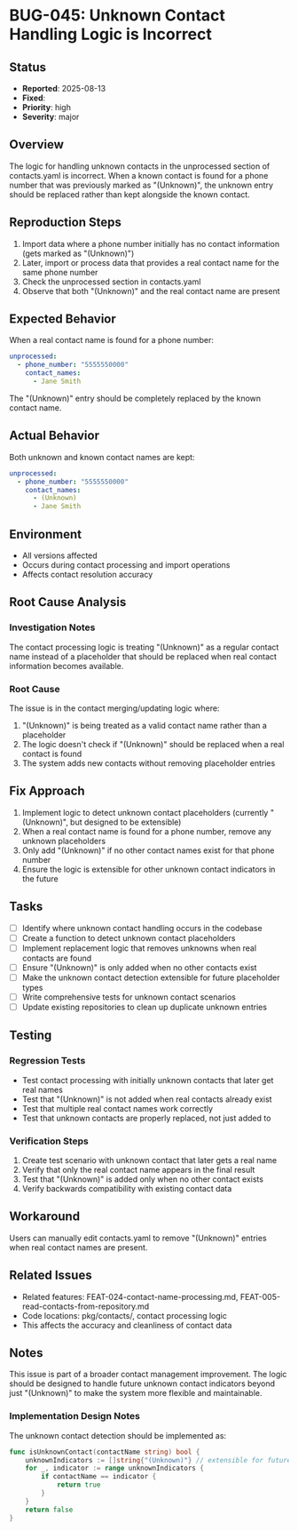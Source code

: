 # BUG-045: Unknown Contact Handling Logic is Incorrect

## Status
- **Reported**: 2025-08-13
- **Fixed**: 
- **Priority**: high
- **Severity**: major

## Overview
The logic for handling unknown contacts in the unprocessed section of contacts.yaml is incorrect. When a known contact is found for a phone number that was previously marked as "(Unknown)", the unknown entry should be replaced rather than kept alongside the known contact.

## Reproduction Steps
1. Import data where a phone number initially has no contact information (gets marked as "(Unknown)")
2. Later, import or process data that provides a real contact name for the same phone number
3. Check the unprocessed section in contacts.yaml
4. Observe that both "(Unknown)" and the real contact name are present

## Expected Behavior
When a real contact name is found for a phone number:

```yaml
unprocessed:
  - phone_number: "5555550000"
    contact_names:
      - Jane Smith
```

The "(Unknown)" entry should be completely replaced by the known contact name.

## Actual Behavior
Both unknown and known contact names are kept:

```yaml
unprocessed:
  - phone_number: "5555550000"
    contact_names:
      - (Unknown)
      - Jane Smith
```

## Environment
- All versions affected
- Occurs during contact processing and import operations
- Affects contact resolution accuracy

## Root Cause Analysis
### Investigation Notes
The contact processing logic is treating "(Unknown)" as a regular contact name instead of a placeholder that should be replaced when real contact information becomes available.

### Root Cause
The issue is in the contact merging/updating logic where:
1. "(Unknown)" is being treated as a valid contact name rather than a placeholder
2. The logic doesn't check if "(Unknown)" should be replaced when a real contact is found
3. The system adds new contacts without removing placeholder entries

## Fix Approach
1. Implement logic to detect unknown contact placeholders (currently "(Unknown)", but designed to be extensible)
2. When a real contact name is found for a phone number, remove any unknown placeholders
3. Only add "(Unknown)" if no other contact names exist for that phone number
4. Ensure the logic is extensible for other unknown contact indicators in the future

## Tasks
- [ ] Identify where unknown contact handling occurs in the codebase
- [ ] Create a function to detect unknown contact placeholders
- [ ] Implement replacement logic that removes unknowns when real contacts are found
- [ ] Ensure "(Unknown)" is only added when no other contacts exist
- [ ] Make the unknown contact detection extensible for future placeholder types
- [ ] Write comprehensive tests for unknown contact scenarios
- [ ] Update existing repositories to clean up duplicate unknown entries

## Testing
### Regression Tests
- Test contact processing with initially unknown contacts that later get real names
- Test that "(Unknown)" is not added when real contacts already exist
- Test that multiple real contact names work correctly
- Test that unknown contacts are properly replaced, not just added to

### Verification Steps
1. Create test scenario with unknown contact that later gets a real name
2. Verify that only the real contact name appears in the final result
3. Test that "(Unknown)" is added only when no other contact exists
4. Verify backwards compatibility with existing contact data

## Workaround
Users can manually edit contacts.yaml to remove "(Unknown)" entries when real contact names are present.

## Related Issues
- Related features: FEAT-024-contact-name-processing.md, FEAT-005-read-contacts-from-repository.md
- Code locations: pkg/contacts/, contact processing logic
- This affects the accuracy and cleanliness of contact data

## Notes
This issue is part of a broader contact management improvement. The logic should be designed to handle future unknown contact indicators beyond just "(Unknown)" to make the system more flexible and maintainable.

### Implementation Design Notes
The unknown contact detection should be implemented as:
```go
func isUnknownContact(contactName string) bool {
    unknownIndicators := []string{"(Unknown)"} // extensible for future indicators
    for _, indicator := range unknownIndicators {
        if contactName == indicator {
            return true
        }
    }
    return false
}
```
